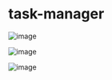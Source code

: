 # task-manager

![image](https://user-images.githubusercontent.com/1501327/204114010-807b9c19-74e5-480d-b8db-3214df7cceb6.png)

![image](https://user-images.githubusercontent.com/1501327/204114200-02adb06a-1f1f-4d05-990c-67b484feb42f.png)

![image](https://user-images.githubusercontent.com/1501327/204114073-46a5a1d3-a8c6-4823-8ba3-259322ce35fe.png)
